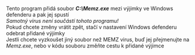 Tento program přidá soubor ***C:\Memz.exe*** mezi výjimky ve Windows defenderu a pak jej spustí<br>
*Samotný virus není součástí tohoto programu!*<br>
Pokud chcete změny vrátit zpět, stačí v nastavení Windows defenderu odebrat přidané výjimky<br>
Jestli chcete vyzkoušet jiný soubor než MEMZ virus, buď jej přejmenujte na *Memz.exe*, nebo v kódu souboru změňte cestu k přidané výjimce